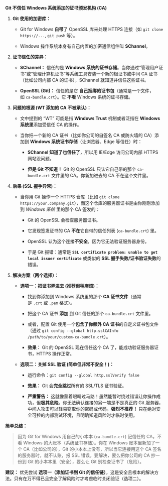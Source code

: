 **Git 不信任 Windows 系统添加的证书颁发机构 (CA)**

1. **Git 使用的加密库：**
    
    - Git for Windows **自带**了 OpenSSL 库来处理 HTTPS 连接（如 `git clone https://...`, `git push` 等）。
        
    - Windows 操作系统本身有自己内置的加密通信组件叫 **SChannel**。
        
2. **证书信任的差异：**
    
    - **SChannel：** 信任的是 **Windows 系统的证书存储**。当你通过“管理用户证书”或“管理计算机证书”等系统工具安装一个新的根证书或中间 CA 证书（比如公司内部 CA 的证书），SChannel 就知道并信任这些证书。
        
    - **OpenSSL (Git)：** 信任的是它 **自己捆绑的证书包**（通常是一个文件，如 `ca-bundle.crt`）。它 **不看** Windows 系统的证书存储。
        
3. **问题的根源 (WT 添加的 CA 不被承认)：**
    
    - 文中提到的 “WT” 可能是指 **Windows Trust** 机制或者泛指在 **Windows 系统里**添加受信任 CA 的操作。
        
    - 当你把一个新的 CA 证书（比如你公司的自签名 CA 或防火墙的 CA）添加到 **Windows 系统证书存储**（让浏览器、Edge 等信任）时：
        
        - **SChannel 知道了也信任了**，所以用 IE/Edge 访问公司内部 HTTPS 网站没问题。
            
        - **但是 Git 不知道！** Git 的 OpenSSL 只认它自己带的那个 `ca-bundle.crt` 文件里的 CA。你新加进去的 CA 不在这个文件里。
            
4. **后果 (SSL 握手异常)：**
    
    - 当你用 Git 操作一个 HTTPS 仓库（比如 `git clone https://your.company.git`），而这个仓库的服务器证书是由你刚刚添加到 _Windows 系统_ 里的那个 CA 签发的：
        
        - Git 的 OpenSSL 会检查服务器证书。
            
        - 它发现签发证书的 CA **不在**它自带的信任列表 (`ca-bundle.crt`) 里。
            
        - OpenSSL 认为这个连接**不安全**，因为它无法验证服务器身份。
            
        - 于是 Git 报错：通常是 **`SSL certificate problem: unable to get local issuer certificate`** 或类似的 **SSL 握手失败/证书验证失败**的错误。
            
5. **解决方案（两个选择）：**
    
    - **选项一：把证书弄进去 (推荐但稍麻烦)：**
        
        - 找到你添加到 Windows 系统里的那个 **CA 证书文件**（通常是 `.crt` 或 `.pem` 格式）。
            
        - 把这个 CA 证书 **添加** 到 Git 信任的那个 `ca-bundle.crt` 文件里。
            
        - 或者，配置 Git 使用一个**包含了你额外 CA 证书**的自定义证书包文件（通过 `git config --global http.sslCAInfo /path/to/your/custom-ca-bundle.crt`）。
            
        - **效果：** Git 的 OpenSSL 现在信任这个 CA 了，能成功验证服务器证书，HTTPS 操作正常。
            
    - **选项二：关掉 SSL 验证 (简单但非常不安全！)：**
        
        - 运行命令：`git config --global http.sslVerify false`
            
        - **效果：** Git 会**完全跳过**所有的 SSL/TLS 证书验证。
            
        - **严重警告：** 这就像蒙着眼睛过马路！虽然能暂时绕过错误让你操作成功，但**极其危险**。你无法确认连接的另一端是不是真正的 Git 服务器，中间人攻击可以轻易窃取你的密码或代码。**强烈不推荐！** 只在绝对安全可控的内部测试环境，且明确知道风险时才临时使用。
            

**简单总结：**

> 因为 Git for Windows 用自己的小本本 (`ca-bundle.crt`) 记信任的 CA，不看 Windows 的大账本（系统证书存储）。你在 Windows 账本里新加了一个 CA（比如公司的），Git 的小本本上没有，所以当它连接用这个 CA 签名的服务器时，就不认账，报 SSL 错误。要解决，要么把你公司的 CA 抄一份到 Git 的小本本里（安全），要么让 Git 别检查证书了（危险）。

**建议：** 优先尝试 **选项一（添加证书到 Git 的信任链）**，这是安全且根本的解决方法。只有在万不得已且完全了解风险时才考虑临时关闭验证（选项二）。